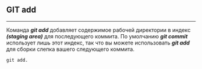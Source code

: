 ## GIT add
---
Команда ***git add*** добавляет содержимое рабочей директории в индекс ***(staging area)*** для последующего коммита. По умолчанию ***git commit*** использует лишь этот индекс, так что вы можете использовать ***git add*** для сборки слепка вашего следующего коммита.

``` bash=
git add.
```